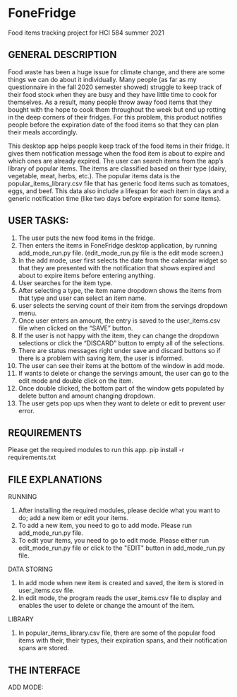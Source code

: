 # FoneFridge
Food items tracking project for HCI 584 summer 2021
## GENERAL DESCRIPTION

Food waste has been a huge issue for climate change, and there are some things we can do about it individually. Many people (as far as my questionnaire in the fall 2020 semester showed) struggle to keep track of their food stock when they are busy and they have little time to cook for themselves. As a result, many people throw away food items that they bought with the hope to cook them throughout the week but end up rotting in the deep corners of their fridges. For this problem, this product notifies people before the expiration date of the food items so that they can plan their meals accordingly. 

This desktop app helps people keep track of the food items in their fridge. It gives them notification message when the food item is about to expire and which ones are already expired. The user can search items from the app’s library of popular items. The items are classified based on their type (dairy, vegetable, meat, herbs, etc.). The popular items data is the popular_items_library.csv file that has generic food items such as tomatoes, eggs, and beef. This data also include a lifespan for each item in days and a generic notification time (like two days before expiration for some items).

## USER TASKS:

1. The user puts the new food items in the fridge.
2. Then enters the items in FoneFridge desktop application, by running add_mode_run.py file. (edit_mode_run.py file is the edit mode screen.)
4. In the add mode, user first selects the date from the calendar widget so that they are presented with the notification that shows expired and about to expire items before entering anything.
5. User searches for the item type.
6. After selecting a type, the item name dropdown shows the items from that type and user can select an item name.
7. user selects the serving count of their item from the servings dropdown menu.
8. Once user enters an amount, the entry is saved to the user_items.csv file when clicked on the “SAVE” button. 
9. If the user is not happy with the item, they can change the dropdown selections or click the “DISCARD” button to empty all of the selections.
10. There are status messages right under save and discard buttons so if there is a problem with saving item, the user is informed.
11. The user can see their items at the bottom of the window in add mode.
12. If wants to delete or change the servings amount, the user can go to the edit mode and double click on the item.
13. Once double clicked, the bottom part of the window gets populated by delete button and amount changing dropdown.
14. The user gets pop ups when they want to delete or edit to prevent user error.

## REQUIREMENTS

Please get the required modules to run this app. 
pip install -r requirements.txt

## FILE EXPLANATIONS

RUNNING
1. After installing the required modules, please decide what you want to do; add a new item or edit your items. 
2. To add a new item, you need to go to add mode. Please run add_mode_run.py file. 
3. To edit your items, you need to go to edit mode. Please either run edit_mode_run.py file or click to the "EDIT" button in add_mode_run.py file.

DATA STORING
1. In add mode when new item is created and saved, the item is stored in user_items.csv file.
2. In edit mode, the program reads the user_items.csv file to display and enables the user to delete or change the amount of the item.

LIBRARY
1. In popular_items_library.csv file, there are some of the popular food items with their, their types, their expiration spans, and their notification spans are stored.

## THE INTERFACE

ADD MODE:
